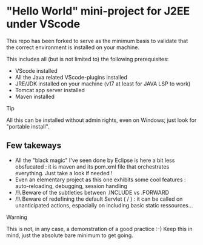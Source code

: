 # "Hello World" mini-project for J2EE under VScode

This repo has been forked to serve as the minimum basis to validate that the correct environment is installed on your machine.

This includes all (but is not limited to) the following prerequisites:
- VScode installed
- All the Java related VScode-plugins installed
- JRE/JDK installed on your machine (v17 at least for JAVA LSP to work)
- Tomcat app server installed
- Maven installed

> [!TIP]
> All this can be installed without admin rights, even on Windows; just look for "portable install".

## Few takeways
- All the "black magic" I've seen done by Eclipse is here a bit less obsfucated : it is maven and its pom.xml file that orchestrates everything. Just take a look if needed !
- Even an elementary project as this one exhibits some cool features : auto-reloading, debugging, session handling
- /!\ Beware of the subtleties between .INCLUDE vs .FORWARD
- /!\ Beware of redefining the default Servlet ( <url-pattern>/</url-pattern> ) : it can be called on unanticipated actions, espacially on including basic static ressources...

> [!WARNING]
> This is not, in any case, a demonstration of a good practice :-) Keep this in mind, just the absolute bare minimum to get going. 
